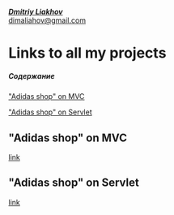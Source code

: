 [_**Dmitriy Liakhov**_](https://www.linkedin.com/in/dmitiy-liakhov-82388a183/)<br>
[dimaliahov@gmail.com](mailto:dimaliahov@gmail.com)

# Links to all my projects

##### Содержание  
["Adidas shop" on MVC](#AdidasMVC)

["Adidas shop" on Servlet](#AdidasServlet)


<a name="AdidasMVC"><h2>"Adidas shop" on MVC</h2></a>
<a href="https://github.com/LiakhovDmitriy/Adidas_SpringMVC_release"> link </a>


<a name="AdidasServlet"><h2>"Adidas shop" on Servlet</h2></a>
<a href="https://github.com/LiakhovDmitriy/Adidas_Servlet_release"> link </a>
